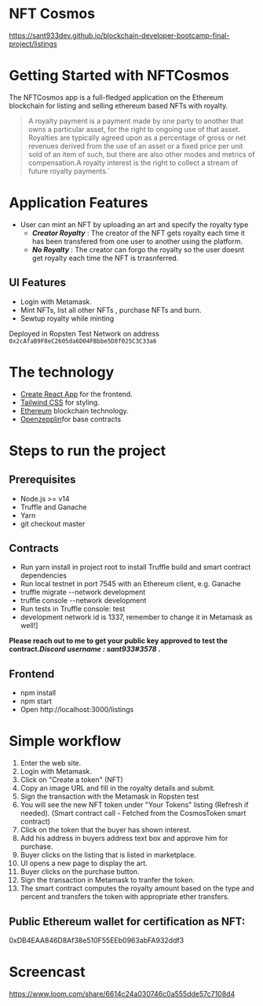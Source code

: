 # NFT Cosmos

https://sant933dev.github.io/blockchain-developer-bootcamp-final-project/listings


# Getting Started with NFTCosmos

The NFTCosmos app is a full-fledged application on the Ethereum blockchain for listing and selling ethereum based NFTs with royalty.

>A royalty payment is a payment made by one party to another that owns a particular asset, for the right to ongoing use of that asset. Royalties are typically agreed upon as a percentage of gross or net revenues derived from the use of an asset or a fixed price per unit sold of an item of such, but there are also other modes and metrics of compensation.A royalty interest is the right to collect a stream of future royalty payments.`



# Application Features
-  User can mint an NFT by uploading an art and specify the royalty type
    -  ***Creator Royalty*** : The creator of the NFT gets royalty each time it has been transfered from one user to another using the platform.
    -  ***No Royalty*** : The creator can forgo the royalty so the user doesnt get royalty each time the NFT is trrasnferred.

## UI Features
- Login with Metamask.
- Mint NFTs, list all other NFTs , purchase NFTs and burn.
- Sewtup royalty while minting

Deployed in Ropsten Test Network on address `0x2cAfaB9F8eC2605da6D04FBbbe5D8f025C3C33a6`

# The technology

- [Create React App](https://github.com/facebook/create-react-app) for the frontend.
- [Tailwind CSS](https://tailwindcss.com) for styling.
- [Ethereum](https://ethereum.org/en/) blockchain technology.
- [Openzepplin](https://openzeppelin.com/)for base contracts 



# Steps to run the project

## Prerequisites
 - Node.js >= v14
 - Truffle and Ganache
 - Yarn
 - git checkout master

## Contracts
  - Run yarn install in project root to install Truffle build and smart contract dependencies
  - Run local testnet in port 7545 with an Ethereum client, e.g. Ganache
  - truffle migrate --network development
  - truffle console --network development
  - Run tests in Truffle console: test
  - development network id is 1337, remember to change it in Metamask as well!]


**Please reach out to me to get your public key approved to test the contract.***Discord username : sant933#3578*** .**

## Frontend
  - npm install
  - npm start
  - Open http://localhost:3000/listings


# Simple workflow

1. Enter the web site.
2. Login with Metamask.
4. Click on "Create a token" (NFT)
5. Copy an image URL and fill in the royalty details and submit.
6. Sign the transaction with the Metamask in Ropsten test
7. You will see the new NFT token under "Your Tokens" listing (Refresh if needed). (Smart contract call - Fetched from the CosmosToken smart contract)
8. Click on the token that the buyer has shown interest.
9. Add his address in buyers address text box and approve him for purchase.
9. Buyer clicks on the listing that is listed in marketplace.
10. UI opens a new page to display the art.
11. Buyer clicks on the purchase button.
12. Sign the transaction in Metamask to tranfer the token.
13. The smart contract computes the royalty amount based on the type and percent and transfers the token with appropriate ether transfers.


## Public Ethereum wallet for certification as NFT:
0xDB4EAA846D8Af38e510F55EEb0963abFA932ddf3


# Screencast
https://www.loom.com/share/6614c24a030746c0a555dde57c7108d4

